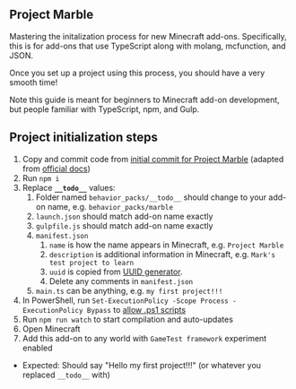 ## Project Marble

Mastering the initalization process for new Minecraft add-ons. Specifically, this is for add-ons that use TypeScript along with molang, mcfunction, and JSON.

Once you set up a project using this process, you should have a very smooth time!

Note this guide is meant for beginners to Minecraft add-on development, but people familiar with TypeScript, npm, and Gulp.

## Project initialization steps

1. Copy and commit code from [initial commit for Project Marble](https://github.com/mark-wiemer/minecraft-bedrock/commit/77f8b51fd63808bd05e055d8d5c4352ba110b5d6) (adapted from [official docs](https://learn.microsoft.com/en-us/minecraft/creator/documents/scriptinggettingstarted#getting-started))
1. Run `npm i`
1. Replace **`__todo__`** values:
   1. Folder named `behavior_packs/__todo__` should change to your add-on name, e.g. `behavior_packs/marble`
   1. `launch.json` should match add-on name exactly
   1. `gulpfile.js` should match add-on name exactly
   1. `manifest.json`
      1. `name` is how the name appears in Minecraft, e.g. `Project Marble`
      1. `description` is additional information in Minecraft, e.g. `Mark's test project to learn`
      1. `uuid` is copied from [UUID generator](https://www.uuidgenerator.net/).
      1. Delete any comments in `manifest.json`
   1. `main.ts` can be anything, e.g. `my first project!!!`
1. In PowerShell, run `Set-ExecutionPolicy -Scope Process -ExecutionPolicy Bypass` to [allow .ps1 scripts](https://stackoverflow.com/a/68505597/)
1. Run `npm run watch` to start compilation and auto-updates
1. Open Minecraft
1. Add this add-on to any world with `GameTest framework` experiment enabled

- Expected: Should say "Hello my first project!!!" (or whatever you replaced `__todo__` with)
